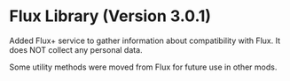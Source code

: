 # Flux Library (Version 3.0.1)

Added Flux+ service to gather information about compatibility with Flux.
It does NOT collect any personal data.

Some utility methods were moved from Flux for future use in other mods.